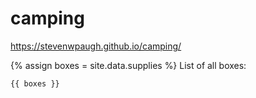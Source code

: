 # camping

https://stevenwpaugh.github.io/camping/

{% assign boxes = site.data.supplies %}
List of all boxes:

    {{ boxes }}

